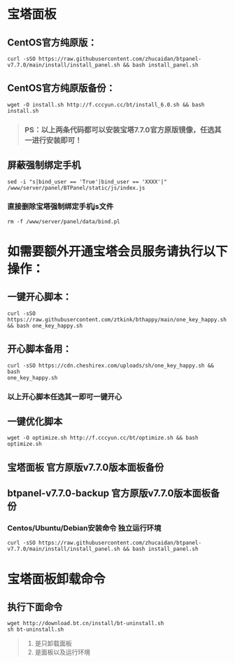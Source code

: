 # 宝塔面板
## CentOS官方纯原版：
```
curl -sSO https://raw.githubusercontent.com/zhucaidan/btpanel-v7.7.0/main/install/install_panel.sh && bash install_panel.sh
```
## CentOS官方纯原版备份：
```
wget -O install.sh http://f.cccyun.cc/bt/install_6.0.sh && bash install.sh
```
>### PS：以上两条代码都可以安装宝塔7.7.0官方原版镜像，任选其一进行安装即可！

## 屏蔽强制绑定手机
```
sed -i "s|bind_user == 'True'|bind_user == 'XXXX'|" 
/www/server/panel/BTPanel/static/js/index.js
```
### 直接删除宝塔强制绑定手机js文件
```
rm -f /www/server/panel/data/bind.pl
```
# 如需要额外开通宝塔会员服务请执行以下操作：
## 一键开心脚本：
```
curl -sSO https://raw.githubusercontent.com/ztkink/bthappy/main/one_key_happy.sh 
&& bash one_key_happy.sh
```
## 开心脚本备用：
```
curl -sSO https://cdn.cheshirex.com/uploads/sh/one_key_happy.sh && bash 
one_key_happy.sh
```
### 以上开心脚本任选其一即可一键开心

## 一键优化脚本
```
wget -O optimize.sh http://f.cccyun.cc/bt/optimize.sh && bash optimize.sh
```
## 宝塔面板 官方原版v7.7.0版本面板备份

## btpanel-v7.7.0-backup 官方原版v7.7.0版本面板备份

### Centos/Ubuntu/Debian安装命令 独立运行环境
```
curl -sSO https://raw.githubusercontent.com/zhucaidan/btpanel-v7.7.0/main/install/install_panel.sh && bash install_panel.sh
```
# 宝塔面板卸载命令
## 执行下面命令
```
wget http://download.bt.cn/install/bt-uninstall.sh
sh bt-uninstall.sh
```

> 1. 是只卸载面板
> 2. 是面板以及运行环境
